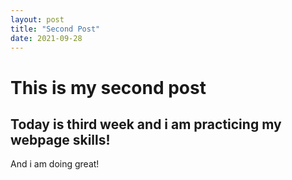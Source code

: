 ```yaml
---
layout: post
title: "Second Post"
date: 2021-09-28
---
```

# This is my second post
## Today is third week and i am practicing my webpage skills!
And i am doing great!
